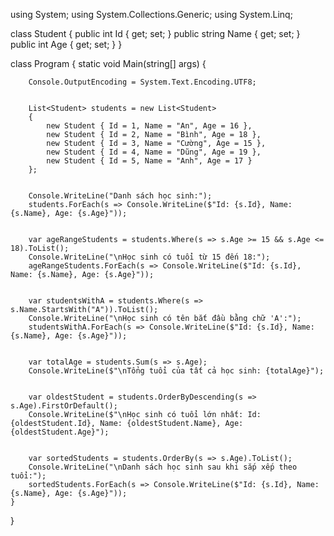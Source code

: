 using System;
using System.Collections.Generic;
using System.Linq;

class Student
{
    public int Id { get; set; }
    public string Name { get; set; }
    public int Age { get; set; }
}

class Program
{
    static void Main(string[] args)
    {

        Console.OutputEncoding = System.Text.Encoding.UTF8;


        List<Student> students = new List<Student>
        {
            new Student { Id = 1, Name = "An", Age = 16 },
            new Student { Id = 2, Name = "Bình", Age = 18 },
            new Student { Id = 3, Name = "Cường", Age = 15 },
            new Student { Id = 4, Name = "Dũng", Age = 19 },
            new Student { Id = 5, Name = "Anh", Age = 17 }
        };


        Console.WriteLine("Danh sách học sinh:");
        students.ForEach(s => Console.WriteLine($"Id: {s.Id}, Name: {s.Name}, Age: {s.Age}"));


        var ageRangeStudents = students.Where(s => s.Age >= 15 && s.Age <= 18).ToList();
        Console.WriteLine("\nHọc sinh có tuổi từ 15 đến 18:");
        ageRangeStudents.ForEach(s => Console.WriteLine($"Id: {s.Id}, Name: {s.Name}, Age: {s.Age}"));


        var studentsWithA = students.Where(s => s.Name.StartsWith("A")).ToList();
        Console.WriteLine("\nHọc sinh có tên bắt đầu bằng chữ 'A':");
        studentsWithA.ForEach(s => Console.WriteLine($"Id: {s.Id}, Name: {s.Name}, Age: {s.Age}"));


        var totalAge = students.Sum(s => s.Age);
        Console.WriteLine($"\nTổng tuổi của tất cả học sinh: {totalAge}");


        var oldestStudent = students.OrderByDescending(s => s.Age).FirstOrDefault();
        Console.WriteLine($"\nHọc sinh có tuổi lớn nhất: Id: {oldestStudent.Id}, Name: {oldestStudent.Name}, Age: {oldestStudent.Age}");


        var sortedStudents = students.OrderBy(s => s.Age).ToList();
        Console.WriteLine("\nDanh sách học sinh sau khi sắp xếp theo tuổi:");
        sortedStudents.ForEach(s => Console.WriteLine($"Id: {s.Id}, Name: {s.Name}, Age: {s.Age}"));
    }
}
